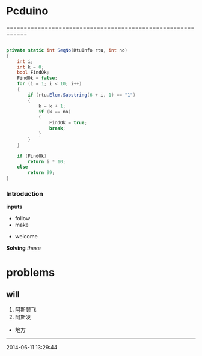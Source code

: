 # Pcduino #
============================================================

```c#

private static int SeqNo(RtuInfo rtu, int no)
{
    int i;
    int k = 0;
    bool FindOk;
    FindOk = false;
    for (i = 1; i < 10; i++)
    {
        if (rtu.Elem.Substring(6 + i, 1) == "1")
        {
            k = k + 1;
            if (k == no)
            {
                FindOk = true;
                break;
            }
        }
    }

    if (FindOk)
        return i * 10;
    else
        return 99;
}

```

### Introduction ###

**inputs**

- follow
- make

* welcome

**Solving** *these* 

# problems #

## will ##

1. 阿斯顿飞
2. 阿斯发

- 地方

----------
2014-06-11 13:29:44 

